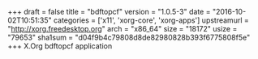 +++
draft = false
title = "bdftopcf"
version = "1.0.5-3"
date = "2016-10-02T10:51:35"
categories = ['x11', 'xorg-core', 'xorg-apps']
upstreamurl = "http://xorg.freedesktop.org"
arch = "x86_64"
size = "18172"
usize = "79653"
sha1sum = "d04f9b4c79808d8de82980828b393f6775808f5e"
+++
X.Org bdftopcf application